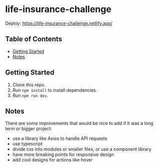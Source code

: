 # life-insurance-challenge

Deploy: https://life-insurance-challenge.netlify.app/

## Table of Contents

- [Getting Started](#getting-started)
- [Notes](#notes)

## Getting Started

1.  Clone this repo.
2.  Run `npm install` to install dependencies.
3.  Run `npm run dev`.

## Notes

There are some improvements that would be nice to add if it was a long term or bigger project:

- use a library like Axios to handle API requests
- use typescript
- divide css into modules or smaller files, or use a component library
- have more breaking points for responsive design
- add cool designs for actions like hover
